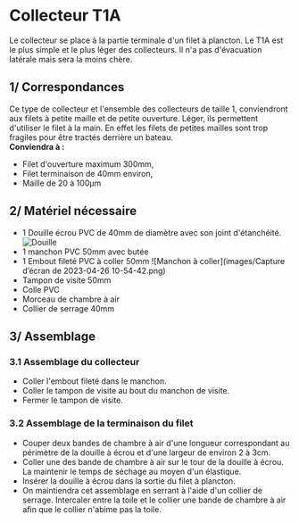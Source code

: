 # Collecteur T1A
Le collecteur se place à la partie terminale d'un filet à plancton. Le T1A est le plus simple et le plus léger des collecteurs. Il n'a pas d'évacuation latérale mais sera la moins chère. 

## 1/ Correspondances
Ce type de collecteur et l'ensemble des collecteurs de taille 1, conviendront aux filets à petite maille et de petite ouverture. Léger, ils permettent d'utiliser le filet à la main. En effet les filets de petites mailles sont trop fragiles pour être tractés derrière un bateau. 
</br>**Conviendra à :**
 - Filet d'ouverture maximum 300mm,
 - Filet terminaison de 40mm environ, 
 - Maille de 20 à 100µm

## 2/ Matériel nécessaire
 - 1 Douille écrou PVC de 40mm de diamètre avec son joint d'étanchéité. ![Douille](images/AST10212762-XL.jpg)
 - 1 manchon PVC 50mm avec butée
 - 1 Embout fileté PVC à coller 50mm ![Manchon à coller](images/Capture d’écran de 2023-04-26 10-54-42.png)
 - Tampon de visite 50mm
 - Colle PVC
 - Morceau de chambre à air
 - Collier de serrage 40mm

## 3/ Assemblage
### 3.1 Assemblage du collecteur
 - Coller l'embout fileté dans le manchon.
 - Coller le tampon de visite au bout du manchon de visite. 
 - Fermer le tampon de visite.


### 3.2 Assemblage de la terminaison du filet
 - Couper deux bandes de chambre à air d'une longueur correspondant au périmètre de la douille à écrou et d'une largeur de environ 2 à 3cm. 
 - Coller une des bande de chambre à air sur le tour de la douille à écrou. La maintenir le temps de séchage au moyen d'un élastique. 
 - Insérer la douille à écrou dans la sortie du filet à plancton.
 - On maintiendra cet assemblage en serrant à l'aide d'un collier de serrage. Intercaler entre la toile et le collier une bande de chambre à air afin que le collier n'abime pas la toile. 
